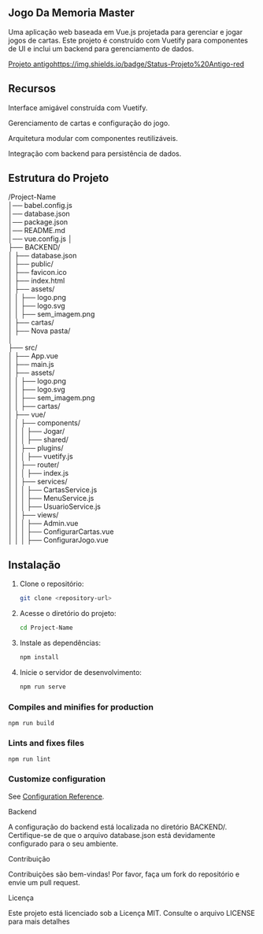 ## Jogo Da Memoria Master

Uma aplicação web baseada em Vue.js projetada para gerenciar e jogar jogos de cartas. Este projeto é construído com Vuetify para componentes de UI e inclui um backend para gerenciamento de dados.

 [Projeto antigohttps://img.shields.io/badge/Status-Projeto%20Antigo-red](https://img.shields.io/badge/Status-Projeto%20Antigo-red)


## Recursos

  Interface amigável construída com Vuetify.

  Gerenciamento de cartas e configuração do jogo.

  Arquitetura modular com componentes reutilizáveis.

   Integração com backend para persistência de dados.

## Estrutura do Projeto
/Project-Name  
│── babel.config.js  
│── database.json  
│── package.json  
│── README.md  
│── vue.config.js 
│  
├── BACKEND/  
│   ├── database.json  
│
├── public/   
│   ├── favicon.ico   
│   ├── index.html   
│   ├── assets/  
│   │   ├── logo.png   
│   │   ├── logo.svg   
│   │   ├── sem_imagem.png      
│   ├── cartas/     
│   ├── Nova pasta/      
│        
├── src/        
│   ├── App.vue     
│   ├── main.js       
│   ├── assets/          
│   │   ├── logo.png         
│   │   ├── logo.svg        
│   │   ├── sem_imagem.png       
│   │   ├── cartas/         
│   ├── vue/      
│   │   ├── components/         
│   │   │   ├── Jogar/         
│   │   │   ├── shared/        
│   │   ├── plugins/         
│   │   │   ├── vuetify.js          
│   │   ├── router/            
│   │   │   ├── index.js        
│   │   ├── services/           
│   │   │   ├── CartasService.js         
│   │   │   ├── MenuService.js            
│   │   │   ├── UsuarioService.js        
│   │   ├── views/        
│   │   │   ├── Admin.vue         
│   │   │   ├── ConfigurarCartas.vue          
│   │   │   ├── ConfigurarJogo.vue    


## Instalação

1. Clone o repositório:
   ```sh
   git clone <repository-url>
   ```  

2. Acesse o diretório do projeto:
   ```sh
   cd Project-Name
   ```  

3. Instale as dependências:
   ```sh
   npm install
   ```  

4. Inicie o servidor de desenvolvimento:
   ```sh
   npm run serve
   ```

 ### Compiles and minifies for production
```
npm run build
```

### Lints and fixes files
```
npm run lint
```


### Customize configuration
See [Configuration Reference](https://cli.vuejs.org/config/).

Backend

A configuração do backend está localizada no diretório BACKEND/. Certifique-se de que o arquivo database.json está devidamente configurado para o seu ambiente.

Contribuição

Contribuições são bem-vindas! Por favor, faça um fork do repositório e envie um pull request.

Licença

Este projeto está licenciado sob a Licença MIT. Consulte o arquivo LICENSE para mais detalhes






